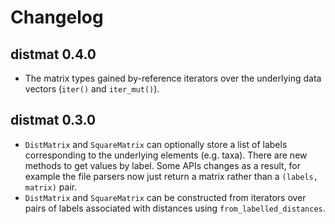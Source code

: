 # Changelog

## distmat 0.4.0

  * The matrix types gained by-reference iterators over the underlying data
    vectors (`iter()` and `iter_mut()`).

## distmat 0.3.0

  * `DistMatrix` and `SquareMatrix` can optionally store a list of labels
    corresponding to the underlying elements (e.g. taxa). There are new methods
    to get values by label. Some APIs changes as a result, for example the file
    parsers now just return a matrix rather than a `(labels, matrix)` pair.
  * `DistMatrix` and `SquareMatrix` can be constructed from iterators over
    pairs of labels associated with distances using `from_labelled_distances`.
